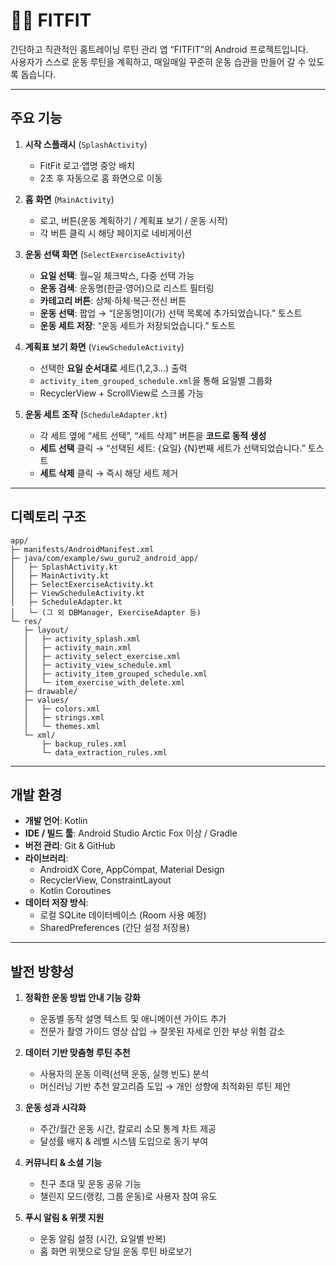 # 🏃‍♀️ FITFIT

간단하고 직관적인 홈트레이닝 루틴 관리 앱 “FITFIT”의 Android 프로젝트입니다.  
사용자가 스스로 운동 루틴을 계획하고, 매일매일 꾸준히 운동 습관을 만들어 갈 수 있도록 돕습니다.

---

## 주요 기능

1. **시작 스플래시** (`SplashActivity`)  
   - FitFit 로고·앱명 중앙 배치  
   - 2초 후 자동으로 홈 화면으로 이동

2. **홈 화면** (`MainActivity`)  
   - 로고, 버튼(운동 계획하기 / 계획표 보기 / 운동 시작)  
   - 각 버튼 클릭 시 해당 페이지로 네비게이션

3. **운동 선택 화면** (`SelectExerciseActivity`)  
   - **요일 선택**: 월~일 체크박스, 다중 선택 가능  
   - **운동 검색**: 운동명(한글·영어)으로 리스트 필터링  
   - **카테고리 버튼**: 상체·하체·복근·전신 버튼  
   - **운동 선택**: 팝업 → “[운동명]이(가) 선택 목록에 추가되었습니다.” 토스트  
   - **운동 세트 저장**: “운동 세트가 저장되었습니다.” 토스트

4. **계획표 보기 화면** (`ViewScheduleActivity`)  
   - 선택한 **요일 순서대로** 세트(1,2,3…) 출력  
   - `activity_item_grouped_schedule.xml`을 통해 요일별 그룹화  
   - RecyclerView + ScrollView로 스크롤 가능

5. **운동 세트 조작** (`ScheduleAdapter.kt`)  
   - 각 세트 옆에 “세트 선택”, “세트 삭제” 버튼을 **코드로 동적 생성**  
   - **세트 선택** 클릭 → “선택된 세트: {요일} {N}번째 세트가 선택되었습니다.” 토스트  
   - **세트 삭제** 클릭 → 즉시 해당 세트 제거

---

## 디렉토리 구조

```plaintext
app/
├─ manifests/AndroidManifest.xml
├─ java/com/example/swu_guru2_android_app/
│   ├─ SplashActivity.kt
│   ├─ MainActivity.kt
│   ├─ SelectExerciseActivity.kt
│   ├─ ViewScheduleActivity.kt
│   ├─ ScheduleAdapter.kt
│   └─ (그 외 DBManager, ExerciseAdapter 등)
└─ res/
   ├─ layout/
   │   ├─ activity_splash.xml
   │   ├─ activity_main.xml
   │   ├─ activity_select_exercise.xml
   │   ├─ activity_view_schedule.xml
   │   ├─ activity_item_grouped_schedule.xml
   │   └─ item_exercise_with_delete.xml
   ├─ drawable/
   ├─ values/
   │   ├─ colors.xml
   │   ├─ strings.xml
   │   └─ themes.xml
   └─ xml/
       ├─ backup_rules.xml
       └─ data_extraction_rules.xml
```
---

## 개발 환경

- **개발 언어**: Kotlin  
- **IDE / 빌드 툴**: Android Studio Arctic Fox 이상 / Gradle  
- **버전 관리**: Git & GitHub  
- **라이브러리**:  
  - AndroidX Core, AppCompat, Material Design  
  - RecyclerView, ConstraintLayout  
  - Kotlin Coroutines  
- **데이터 저장 방식**:  
  - 로컬 SQLite 데이터베이스 (Room 사용 예정)  
  - SharedPreferences (간단 설정 저장용)

---

## 발전 방향성

1. **정확한 운동 방법 안내 기능 강화**  
   - 운동별 동작 설명 텍스트 및 애니메이션 가이드 추가  
   - 전문가 촬영 가이드 영상 삽입 → 잘못된 자세로 인한 부상 위험 감소

2. **데이터 기반 맞춤형 루틴 추천**  
   - 사용자의 운동 이력(선택 운동, 실행 빈도) 분석  
   - 머신러닝 기반 추천 알고리즘 도입 → 개인 성향에 최적화된 루틴 제안

3. **운동 성과 시각화**  
   - 주간/월간 운동 시간, 칼로리 소모 통계 차트 제공  
   - 달성률 배지 & 레벨 시스템 도입으로 동기 부여

4. **커뮤니티 & 소셜 기능**  
   - 친구 초대 및 운동 공유 기능  
   - 챌린지 모드(랭킹, 그룹 운동)로 사용자 참여 유도

5. **푸시 알림 & 위젯 지원**  
   - 운동 알림 설정 (시간, 요일별 반복)  
   - 홈 화면 위젯으로 당일 운동 루틴 바로보기
